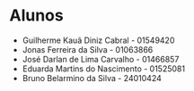 # Alunos

- Guilherme Kauã Diniz Cabral - 01549420
- Jonas Ferreira da Silva - 01063866
- José Darlan de Lima Carvalho - 01466857
- Eduarda Martins do Nascimento - 01525081
- Bruno Belarmino da Silva - 24010424
